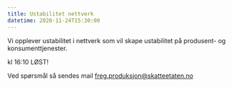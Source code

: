 ```yaml
---
title: Ustabilitet nettverk
datetime: 2020-11-24T15:30:00
---
```

Vi opplever ustabilitet i nettverk som vil skape ustabilitet på produsent- og konsumenttjenester.

kl 16:10 LØST!

Ved spørsmål så sendes mail freg.produksjon@skatteetaten.no
